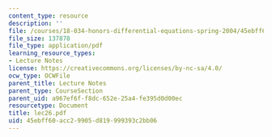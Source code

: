 ```yaml
---
content_type: resource
description: ''
file: /courses/18-034-honors-differential-equations-spring-2004/45ebff60acc29905d819999393c2bb06_lec26.pdf
file_size: 137878
file_type: application/pdf
learning_resource_types:
- Lecture Notes
license: https://creativecommons.org/licenses/by-nc-sa/4.0/
ocw_type: OCWFile
parent_title: Lecture Notes
parent_type: CourseSection
parent_uid: a967ef6f-f8dc-652e-25a4-fe395d0d00ec
resourcetype: Document
title: lec26.pdf
uid: 45ebff60-acc2-9905-d819-999393c2bb06
---
```


